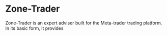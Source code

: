 # Zone-Trader

Zone-Trader is an expert adviser built for the Meta-trader trading platform. In its basic form, it provides
